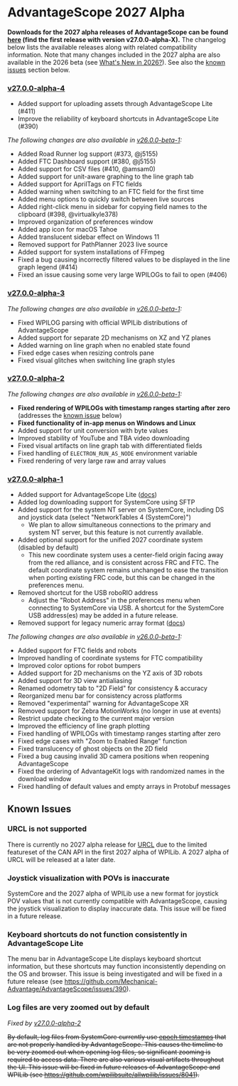# AdvantageScope 2027 Alpha

**Downloads for the 2027 alpha releases of AdvantageScope can be found [here](https://github.com/Mechanical-Advantage/AdvantageScope/releases) (find the first release with version v27.0.0-alpha-X).** The changelog below lists the available releases along with related compatibility information. Note that many changes included in the 2027 alpha are also available in the 2026 beta (see [What's New in 2026?](https://docs.advantagescope.org/whats-new)). See also the [known issues](#known-issues) section below.

### [v27.0.0-alpha-4](https://github.com/Mechanical-Advantage/AdvantageScope/releases/tag/v27.0.0-alpha-4)

- Added support for uploading assets through AdvantageScope Lite (#411)
- Improve the reliability of keyboard shortcuts in AdvantageScope Lite (#390)

_The following changes are also available in [v26.0.0-beta-1](https://github.com/Mechanical-Advantage/AdvantageScope/releases/tag/v26.0.0-beta-1):_

- Added Road Runner log support (#373, @j5155)
- Added FTC Dashboard support (#380, @j5155)
- Added support for CSV files (#410, @amsam0)
- Added support for unit-aware graphing to the line graph tab
- Added support for AprilTags on FTC fields
- Added warning when switching to an FTC field for the first time
- Added menu options to quickly switch between live sources
- Added right-click menu in sidebar for copying field names to the clipboard (#398, @virtualkyle378)
- Improved organization of preferences window
- Added app icon for macOS Tahoe
- Added translucent sidebar effect on Windows 11
- Removed support for PathPlanner 2023 live source
- Added support for system installations of FFmpeg
- Fixed a bug causing incorrectly filtered values to be displayed in the line graph legend (#414)
- Fixed an issue causing some very large WPILOGs to fail to open (#406)

### [v27.0.0-alpha-3](https://github.com/Mechanical-Advantage/AdvantageScope/releases/tag/v27.0.0-alpha-3)

_The following changes are also available in [v26.0.0-beta-1](https://github.com/Mechanical-Advantage/AdvantageScope/releases/tag/v26.0.0-beta-1):_

- Fixed WPILOG parsing with official WPILib distributions of AdvantageScope
- Added support for separate 2D mechanisms on XZ and YZ planes
- Added warning on line graph when no enabled state found
- Fixed edge cases when resizing controls pane
- Fixed visual glitches when switching line graph styles

### [v27.0.0-alpha-2](https://github.com/Mechanical-Advantage/AdvantageScope/releases/tag/v27.0.0-alpha-2)

_The following changes are also available in [v26.0.0-beta-1](https://github.com/Mechanical-Advantage/AdvantageScope/releases/tag/v26.0.0-beta-1):_

- **Fixed rendering of WPILOGs with timestamp ranges starting after zero** (addresses the [known issue](#log-files-are-very-zoomed-out-by-default) below)
- **Fixed functionality of in-app menus on Windows and Linux**
- Added support for unit conversion with byte values
- Improved stability of YouTube and TBA video downloading
- Fixed visual artifacts on line graph tab with differentiated fields
- Fixed handling of `ELECTRON_RUN_AS_NODE` environment variable
- Fixed rendering of very large raw and array values

### [v27.0.0-alpha-1](https://github.com/Mechanical-Advantage/AdvantageScope/releases/tag/v27.0.0-alpha-1)

- Added support for AdvantageScope Lite ([docs](https://docs.advantagescope.org/more-features/advantagescope-lite))
- Added log downloading support for SystemCore using SFTP
- Added support for the system NT server on SystemCore, including DS and joystick data (select "NetworkTables 4 (SystemCore)")
  - We plan to allow simultaneous connections to the primary and system NT server, but this feature is not currently available.
- Added optional support for the unified 2027 coordinate system (disabled by default)
  - This new coordinate system uses a center-field origin facing away from the red alliance, and is consistent across FRC and FTC. The default coordinate system remains unchanged to ease the transition when porting existing FRC code, but this can be changed in the preferences menu.
- Removed shortcut for the USB roboRIO address
  - Adjust the "Robot Address" in the preferences menu when connecting to SystemCore via USB. A shortcut for the SystemCore USB address(es) may be added in a future release.
- Removed support for legacy numeric array format ([docs](https://docs.advantagescope.org/legacy-formats))

_The following changes are also available in [v26.0.0-beta-1](https://github.com/Mechanical-Advantage/AdvantageScope/releases/tag/v26.0.0-beta-1):_

- Added support for FTC fields and robots
- Improved handling of coordinate systems for FTC compatibility
- Improved color options for robot bumpers
- Added support for 2D mechanisms on the YZ axis of 3D robots
- Added support for 3D view antialiasing
- Renamed odometry tab to "2D Field" for consistency & accuracy
- Reorganized menu bar for consistency across platforms
- Removed "experimental" warning for AdvantageScope XR
- Removed support for Zebra MotionWorks (no longer in use at events)
- Restrict update checking to the current major version
- Improved the efficiency of line graph plotting
- Fixed handling of WPILOGs with timestamp ranges starting after zero
- Fixed edge cases with "Zoom to Enabled Range" function
- Fixed translucency of ghost objects on the 2D field
- Fixed a bug causing invalid 3D camera positions when reopening AdvantageScope
- Fixed the ordering of AdvantageKit logs with randomized names in the download window
- Fixed handling of default values and empty arrays in Protobuf messages

## Known Issues

### URCL is not supported

There is currently no 2027 alpha release for [URCL](https://docs.advantagescope.org/more-features/urcl) due to the limited featureset of the CAN API in the first 2027 alpha of WPILib. A 2027 alpha of URCL will be released at a later date.

### Joystick visualization with POVs is inaccurate

SystemCore and the 2027 alpha of WPILib use a new format for joystick POV values that is not currently compatible with AdvantageScope, causing the joystick visualization to display inaccurate data. This issue will be fixed in a future release.

### Keyboard shortcuts do not function consistently in AdvantageScope Lite

The menu bar in AdvantageScope Lite displays keyboard shortcut information, but these shortcuts may function inconsistently depending on the OS and browser. This issue is being investigated and will be fixed in a future release (see https://github.com/Mechanical-Advantage/AdvantageScope/issues/390).

### Log files are very zoomed out by default

_Fixed by [v27.0.0-alpha-2](#v2700-alpha-2)_

~~By default, log files from SystemCore currently use [epoch timestamps](https://en.wikipedia.org/wiki/Unix_time) that are not properly handled by AdvantageScope. This causes the timeline to be very zoomed out when opening log files, so significant zooming is required to access data. There are also various visual artifacts throughout the UI. This issue will be fixed in future releases of AdvantageScope and WPILib (see https://github.com/wpilibsuite/allwpilib/issues/8041).~~
